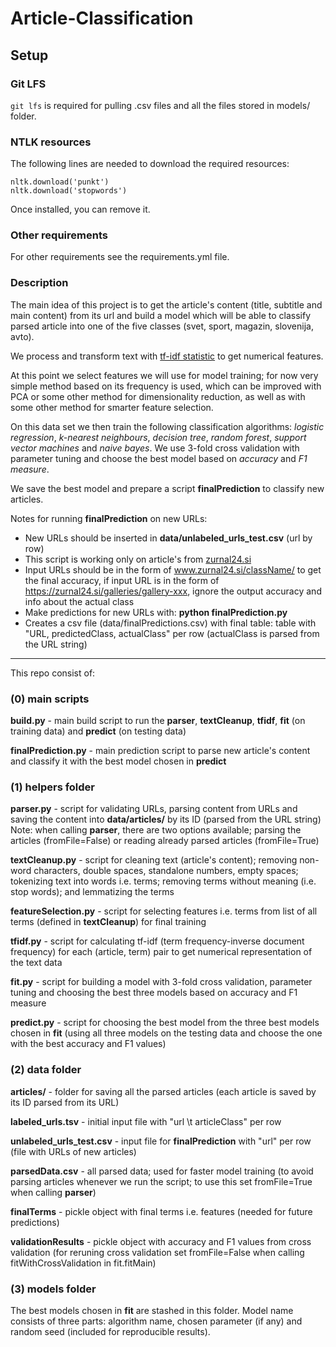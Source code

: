 # Article-Classification


## Setup

### Git LFS
`git lfs` is required for pulling .csv files and all the files stored in models/ folder.

### NTLK resources
The following lines are needed to download the required resources:

```
nltk.download('punkt')
nltk.download('stopwords')
``` 

Once installed, you can remove it.

### Other requirements

For other requirements see the requirements.yml file.


### Description

The main idea of this project is to get the article's content (title, subtitle and main content) from its url and build a model which will be able to classify 
parsed article into one of the five classes (svet, sport, magazin, slovenija, avto). 

We process and transform text with [tf-idf statistic](https://en.wikipedia.org/wiki/Tf%E2%80%93idf) to get numerical features. 

At this point we select features we will use for model training; 
for now very simple method based on its frequency is used, which can be improved with PCA or some other method for dimensionality reduction, as well as with 
some other method for smarter feature selection.

On this data set we then train the following classification algorithms: *logistic regression*, *k-nearest neighbours*, *decision tree*, *random forest*, 
*support vector machines* and *naive bayes*. We use 3-fold cross validation with parameter tuning and choose the best model based on *accuracy* and *F1 measure*.

We save the best model and prepare a script **finalPrediction** to classify new articles.

Notes for running **finalPrediction** on new URLs:

- New URLs should be inserted in **data/unlabeled_urls_test.csv** (url by row)
- This script is working only on article's from [zurnal24.si](https://www.zurnal24.si/)
- Input URLs should be in the form of www.zurnal24.si/className/ to get the final accuracy,
if input URL is in the form of https://zurnal24.si/galleries/gallery-xxx, ignore the output accuracy and
info about the actual class  
- Make predictions for new URLs with: **python finalPrediction.py**
- Creates a csv file (data/finalPredictions.csv) with final table: table with "URL, predictedClass, actualClass" per row (actualClass is parsed from the URL string)


------------------------------------------------------------------------------------------------------------------------------------------------------------

This repo consist of:

### (0) main scripts

**build.py** - main build script to run the **parser**, **textCleanup**, **tfidf**, **fit** (on training data) and **predict** (on testing data)

**finalPrediction.py** - main prediction script to parse new article's content and classify it with the best model chosen in **predict** 


### (1) helpers folder

**parser.py** - script for validating URLs, parsing content from URLs and saving the content into **data/articles/** by its ID (parsed from the URL string)
Note: when calling **parser**, there are two options available; parsing the articles (fromFile=False) or reading already parsed articles (fromFile=True)

**textCleanup.py** - script for cleaning text (article's content); removing non-word characters, double spaces, standalone numbers, 
empty spaces; tokenizing text into words i.e. terms; removing terms without meaning (i.e. stop words); and lemmatizing the terms

**featureSelection.py** - script for selecting features i.e. terms from list of all terms (defined in **textCleanup**) for final training

**tfidf.py** - script for calculating tf-idf (term frequency-inverse document frequency) for each (article, term) pair to get numerical representation 
of the text data

**fit.py** - script for building a model with 3-fold cross validation, parameter tuning and choosing the best three models based on accuracy and F1 measure

**predict.py** - script for choosing the best model from the three best models chosen in **fit** (using all three models on the testing data and choose the one 
with the best accuracy and F1 values)


### (2) data folder

**articles/** - folder for saving all the parsed articles (each article is saved by its ID parsed from its URL)

**labeled_urls.tsv** - initial input file with "url \t articleClass" per row

**unlabeled_urls_test.csv** - input file for **finalPrediction** with "url" per row (file with URLs of new articles)

**parsedData.csv** - all parsed data; used for faster model training (to avoid parsing articles whenever we run the script; 
to use this set fromFile=True when calling **parser**)

**finalTerms** - pickle object with final terms i.e. features (needed for future predictions)

**validationResults** - pickle object with accuracy and F1 values from cross validation (for reruning cross validation set fromFile=False when
calling fitWithCrossValidation in fit.fitMain)


### (3) models folder

The best models chosen in **fit** are stashed in this folder. Model name consists of three parts: 
algorithm name, chosen parameter (if any) and random seed (included for reproducible results).
